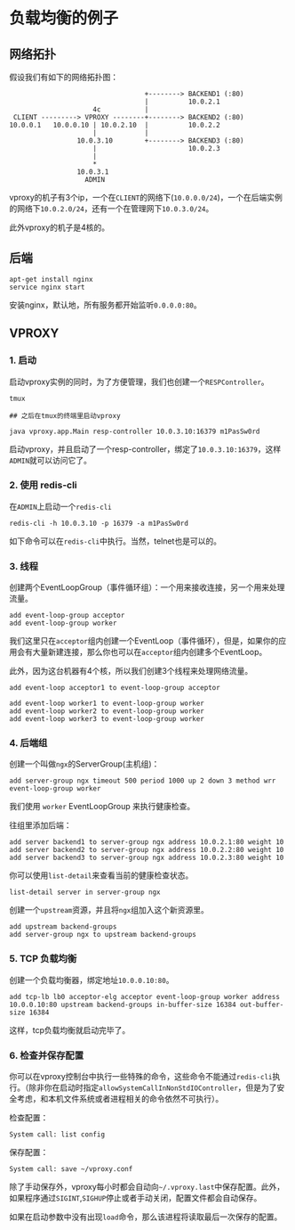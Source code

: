 # 负载均衡的例子

## 网络拓扑

假设我们有如下的网络拓扑图：

```
                                  +--------> BACKEND1 (:80)
                                  |          10.0.2.1
                     4c           |
 CLIENT ---------> VPROXY --------+--------> BACKEND2 (:80)
10.0.0.1   10.0.0.10 | 10.0.2.10  |          10.0.2.2
                     |            |
                 10.0.3.10        +--------> BACKEND3 (:80)
                     |                       10.0.2.3
                     |
                     *
                 10.0.3.1
                   ADMIN
```

vproxy的机子有3个ip，一个在`CLIENT`的网络下(`10.0.0.0/24`)，一个在后端实例的网络下`10.0.2.0/24`，还有一个在管理网下`10.0.3.0/24`。

此外vproxy的机子是4核的。

## 后端

```
apt-get install nginx
service nginx start
```

安装nginx，默认地，所有服务都开始监听`0.0.0.0:80`。

## VPROXY

### 1. 启动

启动vproxy实例的同时，为了方便管理，我们也创建一个`RESPController`。

```
tmux

## 之后在tmux的终端里启动vproxy

java vproxy.app.Main resp-controller 10.0.3.10:16379 m1PasSw0rd
```

启动vproxy，并且启动了一个resp-controller，绑定了`10.0.3.10:16379`，这样`ADMIN`就可以访问它了。

### 2. 使用 redis-cli

在`ADMIN`上启动一个`redis-cli`

```
redis-cli -h 10.0.3.10 -p 16379 -a m1PasSw0rd
```

如下命令可以在`redis-cli`中执行。当然，telnet也是可以的。

### 3. 线程

创建两个EventLoopGroup（事件循环组）：一个用来接收连接，另一个用来处理流量。

```
add event-loop-group acceptor
add event-loop-group worker
```

我们这里只在`acceptor`组内创建一个EventLoop（事件循环），但是，如果你的应用会有大量新建连接，那么你也可以在`acceptor`组内创建多个EventLoop。

此外，因为这台机器有4个核，所以我们创建3个线程来处理网络流量。

```
add event-loop acceptor1 to event-loop-group acceptor

add event-loop worker1 to event-loop-group worker
add event-loop worker2 to event-loop-group worker
add event-loop worker3 to event-loop-group worker
```

### 4. 后端组

创建一个叫做`ngx`的ServerGroup(主机组)：

```
add server-group ngx timeout 500 period 1000 up 2 down 3 method wrr event-loop-group worker
```

我们使用 `worker` EventLoopGroup 来执行健康检查。

往组里添加后端：

```
add server backend1 to server-group ngx address 10.0.2.1:80 weight 10
add server backend2 to server-group ngx address 10.0.2.2:80 weight 10
add server backend3 to server-group ngx address 10.0.2.3:80 weight 10
```

你可以使用`list-detail`来查看当前的健康检查状态。

```
list-detail server in server-group ngx
```

创建一个`upstream`资源，并且将`ngx`组加入这个新资源里。

```
add upstream backend-groups
add server-group ngx to upstream backend-groups
```

### 5. TCP 负载均衡

创建一个负载均衡器，绑定地址`10.0.0.10:80`。

```
add tcp-lb lb0 acceptor-elg acceptor event-loop-group worker address 10.0.0.10:80 upstream backend-groups in-buffer-size 16384 out-buffer-size 16384
```

这样，tcp负载均衡就启动完毕了。

### 6. 检查并保存配置

你可以在vproxy控制台中执行一些特殊的命令，这些命令不能通过`redis-cli`执行。（除非你在启动时指定`allowSystemCallInNonStdIOController`，但是为了安全考虑，和本机文件系统或者进程相关的命令依然不可执行）。

检查配置：

```
System call: list config
```

保存配置：

```
System call: save ~/vproxy.conf
```

除了手动保存外，vproxy每小时都会自动向`~/.vproxy.last`中保存配置。此外，如果程序通过`SIGINT`,`SIGHUP`停止或者手动关闭，配置文件都会自动保存。

如果在启动参数中没有出现`load`命令，那么该进程将读取最后一次保存的配置。
